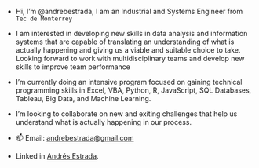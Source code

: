 - Hi, I’m @andrebestrada, I am an Industrial and Systems Engineer from `Tec de Monterrey`
- I am interested in developing new skills in data analysis and information systems that are capable of 
translating an understanding of what is actually happening and giving us a viable and suitable choice to take.
Looking forward to work with multidisciplinary teams and develop new skills to improve team 
performance
- I’m currently doing an intensive program focused on gaining technical programming skills in 
Excel, VBA, Python, R, JavaScript, SQL Databases, Tableau, Big Data, and Machine Learning. 
- I’m looking to collaborate on new and exiting challenges that help us understand what is actually happening in our process.

- 📫 Email: andrebestrada@gmail.com
- Linked in [Andrés Estrada](https://www.linkedin.com/in/andrés-estrada-694625132).
